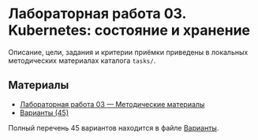 # Лабораторная работа 03. Kubernetes: состояние и хранение

Описание, цели, задания и критерии приёмки приведены в локальных методических материалах каталога `tasks/`.

## Материалы

- [Лабораторная работа 03 — Методические материалы](./Лабораторная_работа_03_Методические_материалы.md)
- [Варианты (45)](./Варианты.md)

Полный перечень 45 вариантов находится в файле [Варианты](./Варианты.md).

